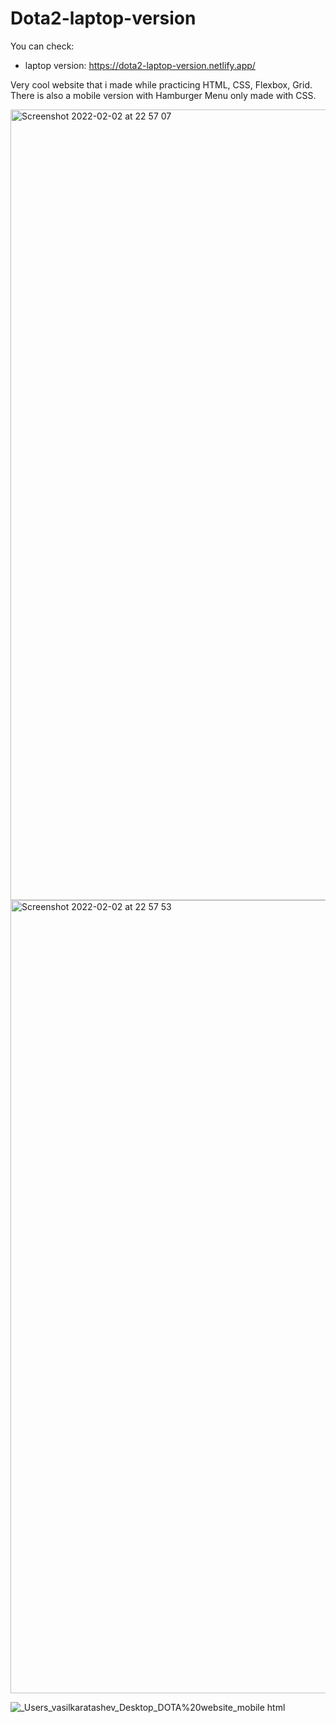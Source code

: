 # Dota2-laptop-version
You can check:
- laptop version: https://dota2-laptop-version.netlify.app/

Very cool website that i made while practicing HTML, CSS, Flexbox, Grid. 
There is also a mobile version with Hamburger Menu only made with CSS.

<img width="1265" alt="Screenshot 2022-02-02 at 22 57 07" src="https://user-images.githubusercontent.com/95942547/152306068-76a7fd19-5e0a-46c1-a0f4-a5116929b3b3.png">

<img width="1269" alt="Screenshot 2022-02-02 at 22 57 53" src="https://user-images.githubusercontent.com/95942547/152306102-308bf373-533c-4956-ba7b-657f17caeffe.png">

![_Users_vasilkaratashev_Desktop_DOTA%20website_mobile html](https://user-images.githubusercontent.com/95942547/152306333-d07d64a2-3afe-46f4-9d0d-a631d0f80897.png)

